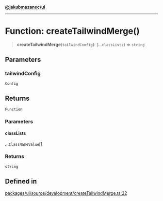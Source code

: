 [**@jakubmazanec/ui**](../README.md)

---

# Function: createTailwindMerge()

> **createTailwindMerge**(`tailwindConfig`): (...`classLists`) => `string`

## Parameters

### tailwindConfig

`Config`

## Returns

`Function`

### Parameters

#### classLists

...`ClassNameValue`[]

### Returns

`string`

## Defined in

[packages/ui/source/development/createTailwindMerge.ts:32](https://github.com/jakubmazanec/tools/blob/3e339f67fc5b5cd011c28acb315570a2f29efedc/packages/ui/source/development/createTailwindMerge.ts#L32)
